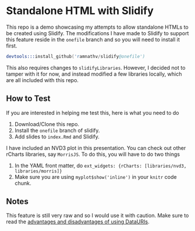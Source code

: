 Standalone HTML with Slidify
=======

This repo is a demo showcasing my attempts to allow standalone HTMLs to be created using Slidify. The modifications I have made to Slidify to support this feature reside in the `onefile` branch and so you will need to install it first.

```S
devtools:::install_github('ramnathv/slidify@onefile')
```

This also requires changes to `slidifyLibraries`. However, I decided not to tamper with it for now, and instead modified a few libraries locally, which are all included with this repo.

## How to Test

If you are interested in helping me test this, here is what you need to do

1. Download/Clone this repo.
2. Install the `onefile` branch of slidify.
3. Add slides to `index.Rmd` and Slidify.

I have included an NVD3 plot in this presentation. You can check out other rCharts libraries, say `MorrisJS`. To do this, you will have to do two things

1. In the YAML front matter, do `ext_widgets: {rCharts: [libraries/nvd3, libraries/morris]}`
2. Make sure you are using `myplot$show('inline')` in your `knitr` code chunk.

## Notes

This feature is still very raw and so I would use it with caution. Make sure to read the [advantages and disadvantages of using DataURIs](http://dataurl.net/#advantages).
